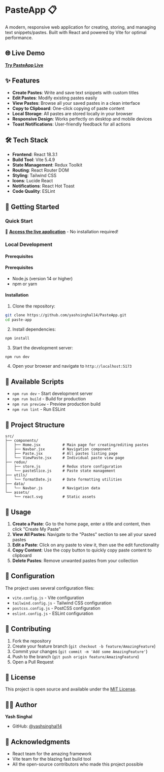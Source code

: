 # PasteApp 📋

A modern, responsive web application for creating, storing, and managing text snippets/pastes. Built with React and powered by Vite for optimal performance.

## 🌐 Live Demo

**[Try PasteApp Live](https://paste-app-xi.vercel.app/)**

## ✨ Features

- **Create Pastes**: Write and save text snippets with custom titles
- **Edit Pastes**: Modify existing pastes easily
- **View Pastes**: Browse all your saved pastes in a clean interface
- **Copy to Clipboard**: One-click copying of paste content
- **Local Storage**: All pastes are stored locally in your browser
- **Responsive Design**: Works perfectly on desktop and mobile devices
- **Toast Notifications**: User-friendly feedback for all actions

## 🛠️ Tech Stack

- **Frontend**: React 18.3.1
- **Build Tool**: Vite 5.4.9
- **State Management**: Redux Toolkit
- **Routing**: React Router DOM
- **Styling**: Tailwind CSS
- **Icons**: Lucide React
- **Notifications**: React Hot Toast
- **Code Quality**: ESLint

## 🚀 Getting Started

### Quick Start

🔗 **[Access the live application](https://paste-app-xi.vercel.app/)** - No installation required!

### Local Development

#### Prerequisites

#### Prerequisites

- Node.js (version 14 or higher)
- npm or yarn

#### Installation

1. Clone the repository:
```bash
git clone https://github.com/yashsinghal14/PasteApp.git
cd paste-app
```

2. Install dependencies:
```bash
npm install
```

3. Start the development server:
```bash
npm run dev
```

4. Open your browser and navigate to `http://localhost:5173`

## 📝 Available Scripts

- `npm run dev` - Start development server
- `npm run build` - Build for production
- `npm run preview` - Preview production build
- `npm run lint` - Run ESLint

## 📁 Project Structure

```
src/
├── components/
│   ├── Home.jsx          # Main page for creating/editing pastes
│   ├── Navbar.jsx        # Navigation component
│   ├── Paste.jsx         # All pastes listing page
│   └── ViewPaste.jsx     # Individual paste view page
├── redux/
│   ├── store.js          # Redux store configuration
│   └── pasteSlice.js     # Paste state management
├── utils/
│   └── formatDate.js     # Date formatting utilities
├── data/
│   └── Navbar.js         # Navigation data
└── assets/
    └── react.svg         # Static assets
```

## 🎯 Usage

1. **Create a Paste**: Go to the home page, enter a title and content, then click "Create My Paste"
2. **View All Pastes**: Navigate to the "Pastes" section to see all your saved pastes
3. **Edit a Paste**: Click on any paste to view it, then use the edit functionality
4. **Copy Content**: Use the copy button to quickly copy paste content to clipboard
5. **Delete Pastes**: Remove unwanted pastes from your collection

## 🔧 Configuration

The project uses several configuration files:

- `vite.config.js` - Vite configuration
- `tailwind.config.js` - Tailwind CSS configuration
- `postcss.config.js` - PostCSS configuration
- `eslint.config.js` - ESLint configuration

## 🤝 Contributing

1. Fork the repository
2. Create your feature branch (`git checkout -b feature/AmazingFeature`)
3. Commit your changes (`git commit -m 'Add some AmazingFeature'`)
4. Push to the branch (`git push origin feature/AmazingFeature`)
5. Open a Pull Request

## 📄 License

This project is open source and available under the [MIT License](LICENSE).

## 👨‍💻 Author

**Yash Singhal**
- GitHub: [@yashsinghal14](https://github.com/yashsinghal14)

## 🙏 Acknowledgments

- React team for the amazing framework
- Vite team for the blazing fast build tool
- All the open-source contributors who made this project possible
